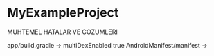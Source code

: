 # MyExampleProject


MUHTEMEL HATALAR VE COZUMLERI

app/build.gradle -> multiDexEnabled true
AndroidManifest/manifest -> <uses-permission android:name="android.permission.INTERNET"/>

